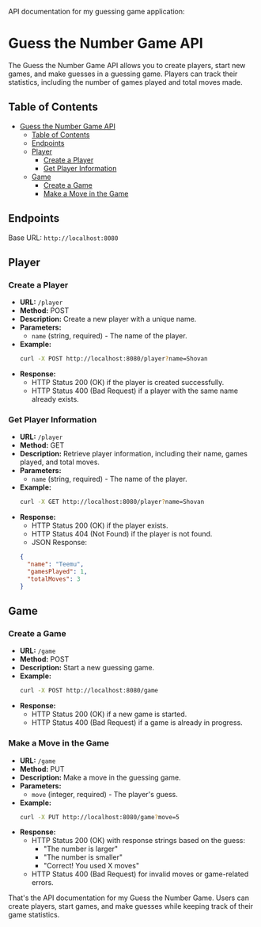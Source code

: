 API documentation for my guessing game application:

# Guess the Number Game API

The Guess the Number Game API allows you to create players, start new games, and make guesses in a guessing game. Players can track their statistics, including the number of games played and total moves made.

## Table of Contents

- [Guess the Number Game API](#guess-the-number-game-api)
  - [Table of Contents](#table-of-contents)
  - [Endpoints](#endpoints)
  - [Player](#player)
    - [Create a Player](#create-a-player)
    - [Get Player Information](#get-player-information)
  - [Game](#game)
    - [Create a Game](#create-a-game)
    - [Make a Move in the Game](#make-a-move-in-the-game)

## Endpoints

Base URL: `http://localhost:8080`

## Player

### Create a Player

- **URL:** `/player`
- **Method:** POST
- **Description:** Create a new player with a unique name.
- **Parameters:**
  - `name` (string, required) - The name of the player.
- **Example:**
  ```bash
  curl -X POST http://localhost:8080/player?name=Shovan
  ```
- **Response:**
  - HTTP Status 200 (OK) if the player is created successfully.
  - HTTP Status 400 (Bad Request) if a player with the same name already exists.

### Get Player Information

- **URL:** `/player`
- **Method:** GET
- **Description:** Retrieve player information, including their name, games played, and total moves.
- **Parameters:**
  - `name` (string, required) - The name of the player.
- **Example:**
  ```bash
  curl -X GET http://localhost:8080/player?name=Shovan
  ```
- **Response:**
  - HTTP Status 200 (OK) if the player exists.
  - HTTP Status 404 (Not Found) if the player is not found.
  - JSON Response:
  ```json
  {
    "name": "Teemu",
    "gamesPlayed": 1,
    "totalMoves": 3
  }
  ```

## Game

### Create a Game

- **URL:** `/game`
- **Method:** POST
- **Description:** Start a new guessing game.
- **Example:**
  ```bash
  curl -X POST http://localhost:8080/game
  ```
- **Response:**
  - HTTP Status 200 (OK) if a new game is started.
  - HTTP Status 400 (Bad Request) if a game is already in progress.

### Make a Move in the Game

- **URL:** `/game`
- **Method:** PUT
- **Description:** Make a move in the guessing game.
- **Parameters:**
  - `move` (integer, required) - The player's guess.
- **Example:**
  ```bash
  curl -X PUT http://localhost:8080/game?move=5
  ```
- **Response:**
  - HTTP Status 200 (OK) with response strings based on the guess:
    - "The number is larger"
    - "The number is smaller"
    - "Correct! You used X moves"
  - HTTP Status 400 (Bad Request) for invalid moves or game-related errors.

That's the API documentation for my Guess the Number Game. Users can create players, start games, and make guesses while keeping track of their game statistics.